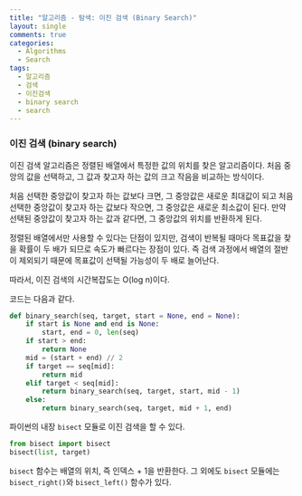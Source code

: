 ```yaml
---
title: "알고리즘 - 탐색: 이진 검색 (Binary Search)"
layout: single
comments: true
categories:
  - Algorithms
  - Search
tags:
  - 알고리즘
  - 검색
  - 이진검색
  - binary search
  - search
---
```


### 이진 검색 (binary search)

이진 검색 알고리즘은 정렬된 배열에서 특정한 값의 위치를 찾은 알고리즘이다.
처음 중앙의 값을 선택하고, 그 값과 찾고자 하는 값의 크고 작음을 비교하는 방식이다.

처음 선택한 중앙값이 찾고자 하는 값보다 크면,  그 중앙값은 새로운 최대값이 되고
처음 선택한 중앙값이 찾고자 하는 값보다 작으면, 그 중앙값은 새로운 최소값이 된다.
만약 선택된 중앙값이 찾고자 하는 값과 같다면, 그 중앙값의 위치를 반환하게 된다.

정렬된 배열에서만 사용할 수 있다는 단점이 있지만,
검색이 반복될 때마다 목표값을 찾을 확률이 두 배가 되므로 속도가 빠르다는 장점이 있다.
즉 검색 과정에서 배열의 절반이 제외되기 때문에 목표값이 선택될 가능성이 두 배로 늘어난다.

따라서, 이진 검색의 시간복잡도는 O(log n)이다.

코드는 다음과 같다.
```python
def binary_search(seq, target, start = None, end = None):
    if start is None and end is None:
        start, end = 0, len(seq)
    if start > end:
        return None
    mid = (start + end) // 2
    if target == seq[mid]:
        return mid
    elif target < seq[mid]:
        return binary_search(seq, target, start, mid - 1)
    else:
        return binary_search(seq, target, mid + 1, end)
```

파이썬의 내장 `bisect` 모듈로 이진 검색을 할 수 있다.
```python
from bisect import bisect
bisect(list, target)
```
`bisect` 함수는 배열의 위치, 즉 인덱스 + 1을 반환한다.
그 외에도 `bisect` 모듈에는 `bisect_right()`와 `bisect_left()` 함수가 있다.
